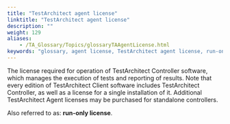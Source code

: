 ```yaml
--- 
title: "TestArchitect agent license"
linktitle: "TestArchitect agent license"
description: ""
weight: 129
aliases: 
    - /TA_Glossary/Topics/glossaryTAAgentLicense.html
keywords: "glossary, agent license, TestArchitect agent license, run-only license"
---
```


The license required for operation of TestArchitect Controller software, which manages the execution of tests and reporting of results. Note that every edition of TestArchitect Client software includes TestArchitect Controller, as well as a license for a single installation of it. Additional TestArchitect Agent licenses may be purchased for standalone controllers.

Also referred to as: **run-only license**.

